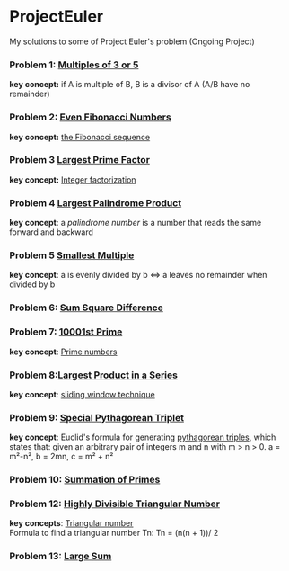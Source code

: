 # ProjectEuler
My solutions to some of Project Euler's problem (Ongoing Project)

### Problem 1:	[Multiples of 3 or 5](https://projecteuler.net/problem=1)
**key concept:** if A is multiple of B, B is a divisor of A (A/B have no remainder)

### Problem 2: [Even Fibonacci Numbers](https://projecteuler.net/problem=2)
**key concept:** [the Fibonacci sequence](https://en.wikipedia.org/wiki/Fibonacci_sequence)

### Problem 3 [Largest Prime Factor](https://projecteuler.net/problem=3)
**key concept:** [Integer factorization](https://en.wikipedia.org/wiki/Integer_factorization)

### Problem 4 [Largest Palindrome Product](https://projecteuler.net/problem=4)
**key concept**: a _palindrome number_ is a number that reads the same forward and backward

### Problem 5 [Smallest Multiple](https://projecteuler.net/problem=5)
**key concept**: a is evenly divided by b <=> a leaves no remainder when divided by b

### Problem 6: [Sum Square Difference](https://projecteuler.net/problem=6)

### Problem 7: [10001st Prime](https://projecteuler.net/problem=7)
**key concept**: [Prime numbers](https://en.wikipedia.org/wiki/Prime_number)

### Problem 8:[Largest Product in a Series](https://projecteuler.net/problem=8)
**key concept**: [sliding window technique](https://www.geeksforgeeks.org/window-sliding-technique/)

### Problem 9: [Special Pythagorean Triplet](https://projecteuler.net/problem=9)
**key concept**:
Euclid's formula for generating [pythagorean triples](https://en.wikipedia.org/wiki/Pythagorean_triple), which states that:
given an arbitrary pair of integers m and n with m > n > 0.
a = m²-n², b = 2mn, c = m² + n²

### Problem 10: [Summation of Primes](https://projecteuler.net/problem=10)

### Problem 12: [Highly Divisible Triangular Number](https://projecteuler.net/problem=12)
**key concepts**: 
[Triangular number](https://en.wikipedia.org/wiki/Triangular_number)  
Formula to find a triangular number Tn: Tn = (n(n + 1))/ 2


### Problem 13: [Large Sum](https://projecteuler.net/problem=13)
